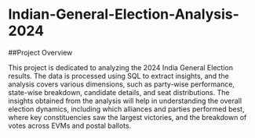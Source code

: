 # Indian-General-Election-Analysis-2024

##Project Overview

This project is dedicated to analyzing the 2024 India General Election results. The data is processed using SQL to extract insights, and the analysis covers various dimensions, such as party-wise performance, state-wise breakdown, candidate details, and seat distributions. The insights obtained from the analysis will help in understanding the overall election dynamics, including which alliances and parties performed best, where key constituencies saw the largest victories, and the breakdown of votes across EVMs and postal ballots.
